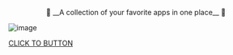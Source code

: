 <p align="center">
💜 __A collection of your favorite apps in one place__ 💜
</p>

![image](https://github.com/Eliaz7/We-Softing-All-Soft-For-You/assets/97999125/9ddf37e2-a6d2-43b4-88b8-6e01d0e35168)

[CLICK TO BUTTON](https://www.wesofting.com/)


